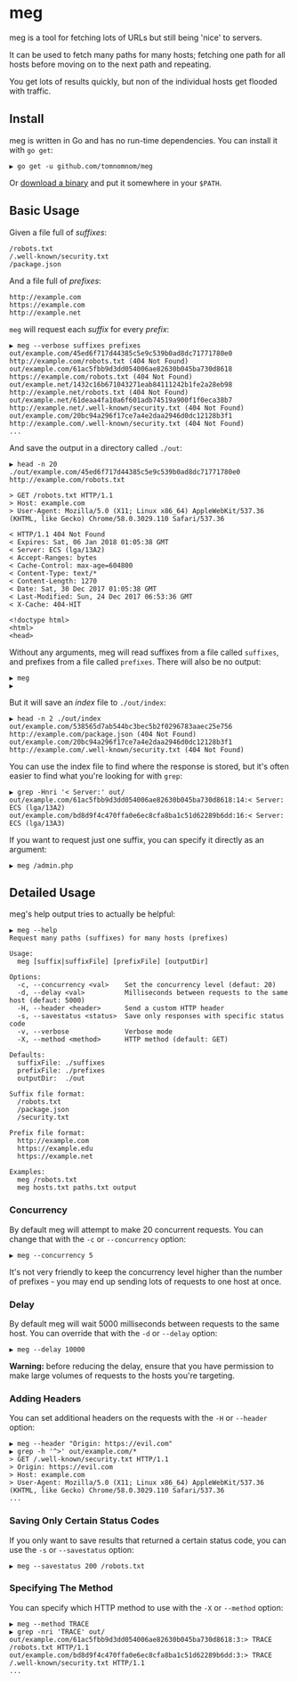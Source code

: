 # meg

meg is a tool for fetching lots of URLs but still being 'nice' to servers.

It can be used to fetch many paths for many hosts; fetching one path
for all hosts before moving on to the next path and repeating.

You get lots of results quickly, but non of the individual hosts get
flooded with traffic.

## Install

meg is written in Go and has no run-time dependencies. You can install
it with `go get`:

```
▶ go get -u github.com/tomnomnom/meg
```

Or [download a binary](https://github.com/tomnomnom/meg/releases) and
put it somewhere in your `$PATH`.

## Basic Usage

Given a file full of *suffixes*:

```
/robots.txt
/.well-known/security.txt
/package.json
```

And a file full of *prefixes*:

```
http://example.com
https://example.com
http://example.net
```

`meg` will request each *suffix* for every *prefix*:

```
▶ meg --verbose suffixes prefixes
out/example.com/45ed6f717d44385c5e9c539b0ad8dc71771780e0 http://example.com/robots.txt (404 Not Found)
out/example.com/61ac5fbb9d3dd054006ae82630b045ba730d8618 https://example.com/robots.txt (404 Not Found)
out/example.net/1432c16b671043271eab84111242b1fe2a28eb98 http://example.net/robots.txt (404 Not Found)
out/example.net/61deaa4fa10a6f601adb74519a900f1f0eca38b7 http://example.net/.well-known/security.txt (404 Not Found)
out/example.com/20bc94a296f17ce7a4e2daa2946d0dc12128b3f1 http://example.com/.well-known/security.txt (404 Not Found)
...
```

And save the output in a directory called `./out`:

```
▶ head -n 20 ./out/example.com/45ed6f717d44385c5e9c539b0ad8dc71771780e0
http://example.com/robots.txt

> GET /robots.txt HTTP/1.1
> Host: example.com
> User-Agent: Mozilla/5.0 (X11; Linux x86_64) AppleWebKit/537.36 (KHTML, like Gecko) Chrome/58.0.3029.110 Safari/537.36

< HTTP/1.1 404 Not Found
< Expires: Sat, 06 Jan 2018 01:05:38 GMT
< Server: ECS (lga/13A2)
< Accept-Ranges: bytes
< Cache-Control: max-age=604800
< Content-Type: text/*
< Content-Length: 1270
< Date: Sat, 30 Dec 2017 01:05:38 GMT
< Last-Modified: Sun, 24 Dec 2017 06:53:36 GMT
< X-Cache: 404-HIT

<!doctype html>
<html>
<head>
```

Without any arguments, meg will read suffixes from a file called `suffixes`,
and prefixes from a file called `prefixes`. There will also be no output:

```
▶ meg
▶
```

But it will save an *index* file to `./out/index`:

```
▶ head -n 2 ./out/index
out/example.com/538565d7ab544bc3bec5b2f0296783aaec25e756 http://example.com/package.json (404 Not Found)
out/example.com/20bc94a296f17ce7a4e2daa2946d0dc12128b3f1 http://example.com/.well-known/security.txt (404 Not Found)
```

You can use the index file to find where the response is stored, but it's
often easier to find what you're looking for with `grep`:

```
▶ grep -Hnri '< Server:' out/
out/example.com/61ac5fbb9d3dd054006ae82630b045ba730d8618:14:< Server: ECS (lga/13A2)
out/example.com/bd8d9f4c470ffa0e6ec8cfa8ba1c51d62289b6dd:16:< Server: ECS (lga/13A3)
```

If you want to request just one suffix, you can specify it directly as an argument:

```
▶ meg /admin.php
```

## Detailed Usage

meg's help output tries to actually be helpful:

```
▶ meg --help
Request many paths (suffixes) for many hosts (prefixes)

Usage:
  meg [suffix|suffixFile] [prefixFile] [outputDir]

Options:
  -c, --concurrency <val>    Set the concurrency level (defaut: 20)
  -d, --delay <val>          Milliseconds between requests to the same host (defaut: 5000)
  -H, --header <header>      Send a custom HTTP header
  -s, --savestatus <status>  Save only responses with specific status code
  -v, --verbose              Verbose mode
  -X, --method <method>      HTTP method (default: GET)

Defaults:
  suffixFile: ./suffixes
  prefixFile: ./prefixes
  outputDir:  ./out

Suffix file format:
  /robots.txt
  /package.json
  /security.txt

Prefix file format:
  http://example.com
  https://example.edu
  https://example.net

Examples:
  meg /robots.txt
  meg hosts.txt paths.txt output
```

### Concurrency

By default meg will attempt to make 20 concurrent requests. You can change that
with the `-c` or `--concurrency` option:

```
▶ meg --concurrency 5
```

It's not very friendly to keep the concurrency level higher than the number of
prefixes - you may end up sending lots of requests to one host at once.

### Delay
By default meg will wait 5000 milliseconds between requests to the same host.
You can override that with the `-d` or `--delay` option:

```
▶ meg --delay 10000
```

**Warning:** before reducing the delay, ensure that you have permission to make
large volumes of requests to the hosts you're targeting.

### Adding Headers

You can set additional headers on the requests with the `-H` or `--header`
option:

```
▶ meg --header "Origin: https://evil.com"
▶ grep -h '^>' out/example.com/*
> GET /.well-known/security.txt HTTP/1.1
> Origin: https://evil.com
> Host: example.com
> User-Agent: Mozilla/5.0 (X11; Linux x86_64) AppleWebKit/537.36 (KHTML, like Gecko) Chrome/58.0.3029.110 Safari/537.36
...
```

### Saving Only Certain Status Codes

If you only want to save results that returned a certain status code, you can
use the `-s` or `--savestatus` option:

```
▶ meg --savestatus 200 /robots.txt
```

### Specifying The Method

You can specify which HTTP method to use with the `-X` or `--method` option:

```
▶ meg --method TRACE
▶ grep -nri 'TRACE' out/
out/example.com/61ac5fbb9d3dd054006ae82630b045ba730d8618:3:> TRACE /robots.txt HTTP/1.1
out/example.com/bd8d9f4c470ffa0e6ec8cfa8ba1c51d62289b6dd:3:> TRACE /.well-known/security.txt HTTP/1.1
...
```
